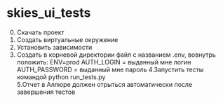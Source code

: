 # skies_ui_tests
0. Скачать проект
1. Создать виртуальные окружение
2. Установить зависимости
3. Создать в корневой директории файл с названием .env, вовнутрь положить:
ENV=prod
AUTH_LOGIN =  выданный мне логин
AUTH_PASSWORD = выданный мне пароль
4.Запустить тесты командой python run_tests.py   
5.Отчет в Аллюре должен отрыться автоматически после завершения тестов
